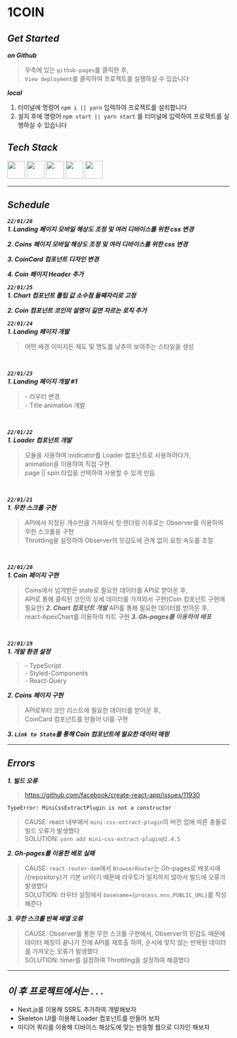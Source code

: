 # 1COIN

## _Get Started_

***on Github***
> 우측에 있는 `github-pages`를 클릭한 후,<br>`View deployment`를 클릭하여 프로젝트를 실행하실 수 있습니다

***local***
1. 터미널에 명령어 `npm i || yarn` 입력하여 프로젝트를 설치합니다<br>
2. 설치 후에 명령어 `npm start || yarn start` 를 터미널에 입력하여 프로젝트를 실행하실 수 있습니다<br>

## _Tech Stack_

<div>
  <img width="40" height="40" src="https://user-images.githubusercontent.com/82315118/146652190-f113fe0f-6432-481e-9c9b-b1869ddc67c7.png">
  <img width="40" height="40" src="https://user-images.githubusercontent.com/82315118/146652259-5c3b7a73-854c-40cc-bedd-f9a36f7ba664.png">
  <img width="40" height="40" src="https://user-images.githubusercontent.com/82315118/148469158-5150ccf7-c857-4fa6-90ee-4d22fc4ffd6c.png">
  <img width="40" height="40" src="https://user-images.githubusercontent.com/82315118/148469221-20b4777f-0cef-46ee-95d7-ac0dffa02962.png">
  <img width="40" height="40" src="https://user-images.githubusercontent.com/82315118/149559684-58c1a848-c0e2-401e-acf7-ae3b419769ff.png">
</div>

<hr>

## _Schedule_

***`22/01/26`***<br>
***1. Landing 페이지 모바일 해상도 조정 및 여러 디바이스를 위한 css 변경***

***2. Coins 페이지 모바일 해상도 조정 및 여러 디바이스를 위한 css 변경***

***3. CoinCard 컴포넌트 디자인 변경***

***4. Coin 페이지 Header 추가***
<br>

***`22/01/25`***<br>
***1. Chart 컴포넌트 툴팁 값 소수점 둘째자리로 고정***

***2. Coin 컴포넌트 코인의 설명이 길면 자르는 로직 추가***
<br>

***`22/01/24`***<br>
***1. Landing 페이지 개발***
> 어떤 배경 이미지든 채도 및 명도를 낮추어 보여주는 스타일을 생성
<br>

***`22/01/23`***<br>
***1. Landing 페이지 개발 #1***
> \- 라우터 변경<br> - Title animation 개발
<br>

***`22/01/22`***<br>
***1. Loader 컴포넌트 개발***
> 모듈을 사용하여 inidicator를 Loader 컴포넌트로 사용하려다가,<br>animation을 이용하여 직접 구현.<br>page || spin 타입을 선택하여 사용할 수 있게 만듬
<br>

***`22/01/21`***<br>
***1. 무한 스크롤 구현***
> API에서 지정된 개수만큼 가져와서 첫 렌더링 이후로는 Observer를 이용하여 무한 스크롤을 구현<br>Throttling을 설정하여 Observer의 민감도에 관계 없이 요청 속도를 조절
<br>

***`22/01/20`***<br>
***1. Coin 페이지 구현***
> Coins에서 넘겨받은 state로 필요한 데이터를 API로 받아온 후,<br>API로 통해 클릭된 코인의 상세 데이터를 가져와서 구현(Coin 컴포넌트 구현에 필요한)
***2. Chart 컴포넌트 개발***
> API를 통해 필요한 데이터를 받아온 후, <br>react-ApexChart를 이용하여 차트 구현
***3. Gh-pages를 이용하여 배포***
<br>

***`22/01/19`***<br>
***1. 개발 환경 설정***
>\- TypeScript<br>- Styled-Components<br>- React-Query

***2. Coins 페이지 구현***
> API로부터 코인 리스트에 필요한 데이터를 받아온 후,<br>CoinCard 컴포넌트를 만들어 UI를 구현

***3. `Link to State`를 통해 Coin 컴포넌트에 필요한 데이터 매핑***

<hr>

## _Errors_

***1. 빌드 오류***
> https://github.com/facebook/create-react-app/issues/11930

```
TypeError: MiniCssExtractPlugin is not a constructor
```
> CAUSE: react 내부에서 `mini-css-extract-plugin`의 버전 업에 따른 충돌로 빌드 오류가 발생했다<br>
> SOLUTION: `yarn add mini-css-extract-plugin@2.4.5`

***2. Gh-pages를 이용한 배포 실패***
> CAUSE: `react-router-dom`에서 `BrowserRouter`는 Gh-pages로 배포시에 /{repository}가 기본 url이기 때문에 라우트가 일치하지 않아서 빌드에 오류가 발생했다<br>
> SOLUTION: 라우터 설정에서 `basename={process.env.PUBLIC_URL}`를 작성해준다

***3. 무한 스크롤 반복 배열 오류***
> CAUSE: Observer를 통한 무한 스크롤 구현에서, Observer의 민감도 때문에 데이터 페칭이 끝나기 전에 API를 재호출 하여, 순서에 맞지 않는 반복된 데이터를 가져오는 오류가 발생했다<br>
> SOLUTION: timer를 설정하여 Throttling을 설정하여 해결했다

<hr>

## _이 후 프로젝트에서는 . . ._

- Next.js를 이용해 SSR도 추가하여 개발해보자
- Skeleton UI를 이용해 Loader 컴포넌트를 만들어 보자
- 미디어 쿼리를 이용해 디바이스 해상도에 맞는 반응형 웹으로 디자인 해보자